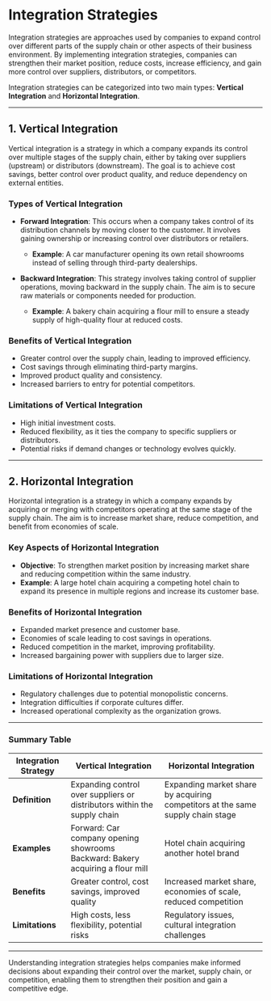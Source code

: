 # Integration Strategies

Integration strategies are approaches used by companies to expand control over different parts of the supply chain or other aspects of their business environment. By implementing integration strategies, companies can strengthen their market position, reduce costs, increase efficiency, and gain more control over suppliers, distributors, or competitors.

Integration strategies can be categorized into two main types: **Vertical Integration** and **Horizontal Integration**.

---

## 1. Vertical Integration
Vertical integration is a strategy in which a company expands its control over multiple stages of the supply chain, either by taking over suppliers (upstream) or distributors (downstream). The goal is to achieve cost savings, better control over product quality, and reduce dependency on external entities.

### Types of Vertical Integration

- **Forward Integration**: This occurs when a company takes control of its distribution channels by moving closer to the customer. It involves gaining ownership or increasing control over distributors or retailers.
  - **Example**: A car manufacturer opening its own retail showrooms instead of selling through third-party dealerships.
  
- **Backward Integration**: This strategy involves taking control of supplier operations, moving backward in the supply chain. The aim is to secure raw materials or components needed for production.
  - **Example**: A bakery chain acquiring a flour mill to ensure a steady supply of high-quality flour at reduced costs.

### Benefits of Vertical Integration
- Greater control over the supply chain, leading to improved efficiency.
- Cost savings through eliminating third-party margins.
- Improved product quality and consistency.
- Increased barriers to entry for potential competitors.

### Limitations of Vertical Integration
- High initial investment costs.
- Reduced flexibility, as it ties the company to specific suppliers or distributors.
- Potential risks if demand changes or technology evolves quickly.

---

## 2. Horizontal Integration
Horizontal integration is a strategy in which a company expands by acquiring or merging with competitors operating at the same stage of the supply chain. The aim is to increase market share, reduce competition, and benefit from economies of scale.

### Key Aspects of Horizontal Integration

- **Objective**: To strengthen market position by increasing market share and reducing competition within the same industry.
- **Example**: A large hotel chain acquiring a competing hotel chain to expand its presence in multiple regions and increase its customer base.

### Benefits of Horizontal Integration
- Expanded market presence and customer base.
- Economies of scale leading to cost savings in operations.
- Reduced competition in the market, improving profitability.
- Increased bargaining power with suppliers due to larger size.

### Limitations of Horizontal Integration
- Regulatory challenges due to potential monopolistic concerns.
- Integration difficulties if corporate cultures differ.
- Increased operational complexity as the organization grows.

---

### Summary Table

| **Integration Strategy** | **Vertical Integration**                                           | **Horizontal Integration**                                   |
|--------------------------|---------------------------------------------------------------------|-------------------------------------------------------------|
| **Definition**           | Expanding control over suppliers or distributors within the supply chain | Expanding market share by acquiring competitors at the same supply chain stage |
| **Examples**             | Forward: Car company opening showrooms<br>Backward: Bakery acquiring a flour mill | Hotel chain acquiring another hotel brand                   |
| **Benefits**             | Greater control, cost savings, improved quality                    | Increased market share, economies of scale, reduced competition |
| **Limitations**          | High costs, less flexibility, potential risks                      | Regulatory issues, cultural integration challenges          |


---

Understanding integration strategies helps companies make informed decisions about expanding their control over the market, supply chain, or competition, enabling them to strengthen their position and gain a competitive edge.

